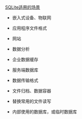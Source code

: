 

[SQLite适用的场景](https://www.sqlite.org/whentouse.html)

- 嵌入式设备、物联网

- 应用程序文件格式

- 网站

- 数据分析

- 企业数据缓存

- 服务端数据库

- 数据传输格式

- 文件归档、数据容器

- 替换常用的文件读写

- 内部使用的数据库，或临时数据库


